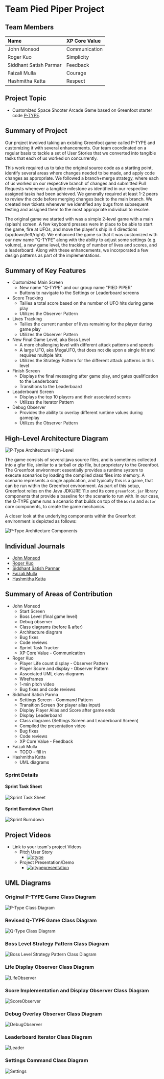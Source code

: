 # Team Pied Piper Project

## Team Members

| Name                   | XP Core Value |
| :---                   | :---          |
| John Monsod            | Communication |
| Roger Kuo              | Simplicity    |
| Siddhant Satish Parmar | Feedback      |
| Faizali Mulla          | Courage       |
| Hashmitha Katta        | Respect       |

## Project Topic
- Customized Space Shooter Arcade Game based on Greenfoot starter code [P-TYPE](https://www.greenfoot.org/scenarios/13388).

## Summary of Project

Our project involved taking an existing Greenfoot game called P-TYPE and customizing it with several
enhancements. Our team coordinated on a regular basis to tackle a set of User Stories that we converted
into tangible tasks that each of us worked on concurrently.

This work required us to take the original source code as a starting point, identify several areas where changes
needed to be made, and apply code changes as appropriate. We followed a branch+merge strategy, where each of
us worked on our respective branch of changes and submitted Pull Requests whenever a tangible milestone as identified in our respective assigned tasks had been achieved. 
We generally required at least 1-2 peers to review the code before merging changes back to the main branch. 
We created new tickets whenever we identified any bugs from subsequent testing and assigned them to the most appropriate individual to resolve.

The original game we started with was a simple 2-level game with a main (splash) screen. A few keyboard presses
were in place to be able to start the game, fire at UFOs, and move the player's ship in 4 directions
(up/down/left/right). We enhanced the game so that it was customized with our new name "Q-TYPE" along with the
ability to adjust some settings (e.g. volume), a new game level, the tracking of number of lives and scores, and a leaderboard. 
Along with these enhancements, we incorporated a few design patterns as part of the implementations.

## Summary of Key Features
- Customized Main Screen
  - New name "Q-TYPE" and our group name "PIED PIPER"
  - Buttons to navigate to the Settings or Leaderboard screens
- Score Tracking
  - Tallies a total score based on the number of UFO hits during game play
  - Utilizes the Observer Pattern
- Lives Tracking
  - Tallies the current number of lives remaining for the player during game play
  - Utilizes the Observer Pattern
- New Final Game Level, aka Boss Level
  - A more challenging level with different attack patterns and speeds
  - A large UFO, aka MegaUFO, that does not die upon a single hit and requires multiple hits
  - Utilizes the Strategy Pattern for the different attack patterns in this level
- Finish Screen
  - Displays the final messaging after game play, and gates qualification to the Leaderboard
  - Transitions to the Leaderboard
- Leaderboard Screen
  - Displays the top 10 players and their associated scores
  - Utilizes the Iterator Pattern
- Debug Observer
  - Provides the ability to overlay different runtime values during gameplay
  - Utilizes the Observer Pattern

## High-Level Architecture Diagram

![P-Type Architecture High-Level](./images/arch-diagram.png)

The game consists of several java source files, and is sometimes collected into a gfar file, similar
to a tarball or zip file, but proprietary to the Greenfoot. The Greenfoot environment essentially
provides a runtime system to execute scenarios by loading the compiled class files into memory.
A scenario represents a single application, and typically this is a game, that can be run within
the Greenfoot environment. As part of this setup, Greenfoot relies on the Java JDK/JRE 11.x and
its core `greenfoot.jar` library components that provide a baseline for the scenario to run with.
In our case, the Q-TYPE game runs a scenario that builds on top of the `World` and `Actor` core
components, to create the game mechanics.

A closer look at the underlying components within the Greenfoot environment is depicted as follows:

![P-Type Architecture Components](./images/arch-diagram-components.png)


## Individual Journals

* [John Monsod](./individual/john/README.md)
* [Roger Kuo](./individual/roger/README.md)
* [Siddhant Satish Parmar](./individual/siddhant/README.md)
* [Faizali Mulla](./individual/faizali/README.md)
* [Hashmitha Katta](./individual/hashmitha/README.md)

## Summary of Areas of Contribution

* John Monsod
  * Start Screen
  * Boss Level (final game level)
  * Debug observer
  * Class diagrams (before & after)
  * Architecture diagram
  * Bug fixes
  * Code reviews
  * Sprint Task Tracker
  * XP Core Value - Communication
* Roger Kuo
  * Player Life count display - Observer Pattern
  * Player Score and display - Observer Pattern
  * Associated UML class diagrams
  * Wireframes
  * 1-min pitch video
  * Bug fixes and code reviews
* Siddhant Satish Parma
  * Settings Screen - Command Pattern
  * Transition Screen (for player alias input)
  * Display Player Alias and Score after game ends
  * Display Leaderboard
  * Class diagrams (Settings Screen and Leaderboard Screen)
  * Compiled the presentation video
  * Bug fixes
  * Code reviews
  * XP Core Value - Feedback
* Faizali Mulla
  * TODO - fill in
* Hashmitha Katta
  * UML diagrams

### Sprint Details

#### Sprint Task Sheet

![Sprint Task Sheet](./images/sprint-task-sheet.png)

#### Sprint Burndown Chart

![Sprint Burndown](./images/sprint-burndown.png)

## Project Videos
- Link to your team's project Videos
  - Pitch User Story
    - [![qtype](https://i9.ytimg.com/vi_webp/OZZu1CEOS_w/mq1.webp?sqp=CMDf6aMG-oaymwEmCMACELQB8quKqQMa8AEB-AH-CYAC0AWKAgwIABABGGUgZChYMA8=&rs=AOn4CLBwOsF4JDW5sbiiiJjoOQu3sGLOmQ)](https://www.youtube.com/watch?v=26ExLeiI-hE)
  - Project Presentation/Demo
    - [![qtypepresentation](https://img.youtube.com/vi/umlClehfE3M/0.jpg)](https://www.youtube.com/watch?v=umlClehfE3M)

## UML Diagrams

### Original P-TYPE Game Class Diagram

![P-Type Class Diagram](./uml/ptype_class_diagram.png)

### Revised Q-TYPE Game Class Diagram

![Q-Type Class Diagram](./uml/qtype_class_diagram.png)

### Boss Level Strategy Pattern Class Diagram

![Boss Level Strategy Pattern Class Diagram](./uml/BossLevelStrategyClassDiagram.png)

### Life Display Observer Class Diagram

![LifeObserver](./uml/LifeObserver.png)

### Score Implementation and Display Observer Class Diagram

![ScoreObserver](./uml/ScoreObserver.png)

### Debug Overlay Observer Class Diagram

![DebugObserver](./uml/DebugObserverClassDiagram.png)

### Leaderboard Iterator Class Diagram

![Leader](./uml/LeaderBoardScreen_IteratorPattern.png)

### Settings Command Class Diagram

![Settings](./uml/SettingsScreen_CommandPattern.png)
